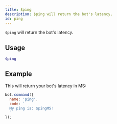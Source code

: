 ```yaml
---
title: $ping 
description: $ping will return the bot's latency.
id: ping
---
```


`$ping` will return the bot's latency.

## Usage

```php
$ping
```

## Example

This will return your bot's latency in MS:

```javascript
bot.command({
  name: 'ping',
  code: `
  My ping is: $pingMS!
  `
});
```
